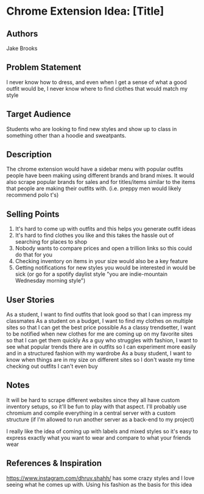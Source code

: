 # Chrome Extension Idea: [Title]

## Authors

Jake Brooks

## Problem Statement

I never know how to dress, and even when I get a sense of what a good outfit would be, I never know where to find clothes that would match my style

## Target Audience

Students who are looking to find new styles and show up to class in something other than a hoodie and sweatpants. 

## Description

The chrome extension would have a sidebar menu with popular outfits people have been making using different brands and brand mixes. It would also scrape popular brands for sales and for titles/items similar to the items that people are making their outfits with. (i.e. preppy men would likely recommend polo t's)

## Selling Points

1. It's hard to come up with outfits and this helps you generate outfit ideas
2. It's hard to find clothes you like and this takes the hassle out of searching for places to shop
3. Nobody wants to compare prices and open a trillion links so this could do that for you 
4. Checking inventory on items in your size would also be a key feature
5. Getting notifications for new styles you would be interested in would be sick (or go for a spotify daylist style "you are indie-mountain Wednesday morning style")

## User Stories

As a student, I want to find outfits that look good so that I can impress my classmates
As a student on a budget, I want to find my clothes on multiple sites so that I can get the best price possible 
As a classy trendsetter, I want to be notified when new clothes for me are coming up on my favorite sites so that I can get them quickly 
As a guy who struggles with fashion, I want to see what popular trends there are in outfits so I can experiment more easily and in a structured fashion with my wardrobe
As a busy student, I want to know when things are in my size on different sites so I don't waste my time checking out outfits I can't even buy

## Notes

It will be hard to scrape different websites since they all have custom inventory setups, so it'll be fun to play with that aspect. I'll probably use chromium and compile everything in a central server with a custom structure (if I'm allowed to run another server as a back-end to my project)

I really like the idea of coming up with labels and mixed styles so it's easy to express exactly what you want to wear and compare to what your friends wear

## References & Inspiration
https://www.instagram.com/dhruv.shahh/ has some crazy styles and I love seeing what he comes up with. Using his fashion as the basis for this idea
